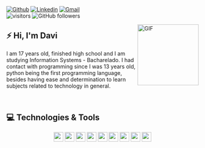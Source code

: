 [![Github](https://img.shields.io/badge/-Github-000?style=flat&logo=Github&logoColor=white)](https://github.com/daviue)
[![Linkedin](https://img.shields.io/badge/-LinkedIn-blue?style=flat&logo=Linkedin&logoColor=white)](https://www.linkedin.com/in/rodriguesdavi)
[![Gmail](https://img.shields.io/badge/-Gmail-c14438?style=flat&logo=gmail&logoColor=white)](mailto:daviue25@gmail.com)
<br>
![visitors](https://visitor-badge.glitch.me/badge?page_id=daviue.visitor-badge)
![GitHub followers](https://img.shields.io/github/followers/daviue?style=social)
<br>

<img align="right" alt="GIF" height="160px" src="https://media.giphy.com/media/du3J3cXyzhj75IOgvA/giphy.gif" />

## ⚡ Hi, I'm Davi 

I am 17 years old, finished high school and I am studying Information Systems - Bacharelado. I had contact with programming since I was 13 years old, python being the first programming language, besides having ease and determination to learn subjects related to technology in general.

<br>

## 💻 Technologies & Tools

<p align="center">

<img src="https://img.shields.io/badge/html5%20-%23E34F26.svg?&style=for-the-badge&logo=html5&logoColor=white" height="25"/>
<img src="https://img.shields.io/badge/css3%20-%231572B6.svg?&style=for-the-badge&logo=css3&logoColor=white" height="25"/>
<img src="https://img.shields.io/badge/Sass-CC6699?style=for-the-badge&logo=sass&logoColor=white" height="25"/>

<img src="https://img.shields.io/badge/javascript-%23F7DF1E.svg?&style=for-the-badge&logo=javascript&logoColor=black" height="25"/>
<img src="https://img.shields.io/badge/Node.js-43853D?style=for-the-badge&logo=node.js&logoColor=white" height="25"/>
<img src="https://img.shields.io/badge/git%20-%23F05033.svg?&style=for-the-badge&logo=git&logoColor=white" height="25"/>

<img src="https://img.shields.io/badge/VScode-0078D4?style=for-the-badge&logo=visual%20studio%20code&logoColor=white" height="25"/>

<img src="https://img.shields.io/badge/Windows-0078D6?style=for-the-badge&logo=windows&logoColor=white" height="25"/>
<img src="https://img.shields.io/badge/Linux-FCC624?style=for-the-badge&logo=linux&logoColor=black" height="25"/>

</p>
